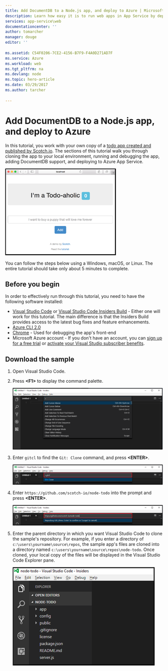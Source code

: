 ```yaml
---
title: Add DocumentDB to a Node.js app, and deploy to Azure | Microsoft Docs
description: Learn how easy it is to run web apps in App Service by deploying a sample Node.js app. 
services: app-service\web
documentationcenter: ''
author: tomarcher
manager: douge
editor: ''

ms.assetid: C54F0206-7CE2-4156-B7F9-F4A0D271AD7F
ms.service: Azure
ms.workload: web
ms.tgt_pltfrm: na
ms.devlang: node
ms.topic: hero-article
ms.date: 03/29/2017
ms.author: tarcher

---
```


# Add DocumentDB to a Node.js app, and deploy to Azure

In this tutorial, you work with your own copy of a [todo app created and published by Scotch.io](https://scotch.io/tutorials/creating-a-single-page-todo-app-with-node-and-angular). The sections of this tutorial walk you through cloning the app to your local environment, running and debugging the app, adding DocumentDB support, and deploying to Azure App Service.

![Todo app running](media/tutorial-create-node-documentdb-app-in-azure/app-running.png)

You can follow the steps below using a Windows, macOS, or Linux.  The entire tutorial should take only about 5 minutes to complete.

## Before you begin

In order to effectively run through this tutorial, you need to have the following software installed:

- [Visual Studio Code](https://code.visualstudio.com/) or [Visual Studio Code Insiders Build](https://code.visualstudio.com/insiders) - Either one will work for this tutorial. The main difference is that the Insiders Build provides access to the latest bug fixes and feature enhancements.  
- [Azure CLI 2.0](https://docs.microsoft.com/cli/azure/install-az-cli2)
- [Chrome](https://www.google.com/chrome/browser/desktop/) - Used for debugging the app's front-end
- Microsoft Azure account - If you don't have an account, you can [sign up for a free trial](http://go.microsoft.com/fwlink/?LinkId=623901) or [activate your Visual Studio subscriber benefits](http://go.microsoft.com/fwlink/?LinkId=623901).

## Download the sample

1. Open Visual Studio Code.

1. Press **&lt;F1>** to display the command palette.

	![Visual Studio Code command palette](media/tutorial-create-node-documentdb-app-in-azure/vsc-command-palette.png)

1. Enter `gitcl` to find the `Git: Clone` command, and press **&lt;ENTER>**.

	![Visual Studio Code command palette, Git Clone command](media/tutorial-create-node-documentdb-app-in-azure/vsc-command-palette-git-clone.png)

1. Enter `https://github.com/scotch-io/node-todo` into the prompt and press **&lt;ENTER>**.

	![Visual Studio Code command palette, Git Clone command, enter Git URL](media/tutorial-create-node-documentdb-app-in-azure/vsc-command-palette-git-clone-enter-url.png)

1. Enter the parent directory in which you want Visual Studio Code to clone the sample's repository. For example, if you enter a directory of `c:\users\yourname\source\repos`, the sample app's files are cloned into a directory named `c:\users\yourname\source\repos\node-todo`. Once cloned, your local copy of the files will be displayed in the Visual Studio Code Explorer pane.

	![Visual Studio Code Explorer pane](media/tutorial-create-node-documentdb-app-in-azure/vsc-explorer.png)

